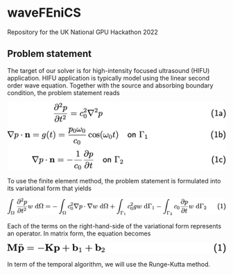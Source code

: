 # waveFEniCS
Repository for the UK National GPU Hackathon 2022

## Problem statement

The target of our solver is for high-intensity focused ultrasound 
(HIFU) application. HIFU application is typically model using the linear 
second order wave equation. Together with the source and absorbing boundary 
condition, the problem statement reads

<p align="center">
    <img src=problem_statement.png/>
</p>

To use the finite element method, the problem statement is formulated into 
its variational form that yields

<p align="center">
    <img src=variational_form.png/>
</p>

Each of the terms on the right-hand-side of the variational form represents 
an operator. In matrix form, the equation becomes

<p align="center">
    <img src=matrix_form.png/>
</p>

In term of the temporal algorithm, we will use the Runge-Kutta method.
